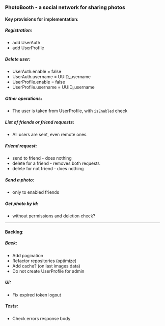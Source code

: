 ### PhotoBooth - a social network for sharing photos

#### Key provisions for implementation:

##### Registration:
- add UserAuth
- add UserProfile

##### Delete user:
- UserAuth.enable = false
- UserAuth.username = UUID_username
- UserProfile.enable = false
- UserProfile.username = UUID_username

##### Other operations:
- The user is taken from UserProfile, with `isEnabled` check

##### List of friends or friend requests:
- All users are sent, even remote ones

##### Friend request:
- send to friend - does nothing
- delete for a friend - removes both requests
- delete for not friend - does nothing

##### Send a photo:
- only to enabled friends

##### Get photo by id:
- without permissions and deletion check?

-------------------------------------------------------
#### Backlog:

##### Back:
- Add pagination
- Refactor repositories (optimize)
- Add cache? (on last images data)
- Do not create UserProfile for admin

##### UI:
- Fix expired token logout

##### Tests:
- Check errors response body
